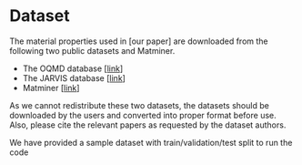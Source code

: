 # Dataset

The material properties used in [our paper] are downloaded from the following two public datasets and Matminer.

- The OQMD database [[link](http://oqmd.org/)]
- The JARVIS database [[link](https://jarvis.nist.gov/)]
- Matminer [[link](https://hackingmaterials.lbl.gov/matminer/)]

As we cannot redistribute these two datasets, the datasets should be downloaded by the users and converted into proper format before use. Also, please cite the relevant papers as requested by the dataset authors.

We have provided a sample dataset with train/validation/test split to run the code
